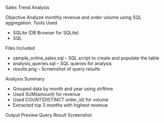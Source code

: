 Sales Trend Analysis 

Objective
Analyze monthly revenue and order volume using SQL aggregation.
Tools Used
- SQLite (DB Browser for SQLite)
- SQL

Files Included
- sample_online_sales.sql – SQL script to create and populate the table
- analysis_queries.sql – SQL queries for analysis
- results.png – Screenshot of query results

Analysis Summary
- Grouped data by month and year using strftime
- Used SUM(amount) for revenue
- Used COUNT(DISTINCT order_id) for volume
- Extracted top 3 months with highest revenue

Output Preview
Query Result Screenshot
